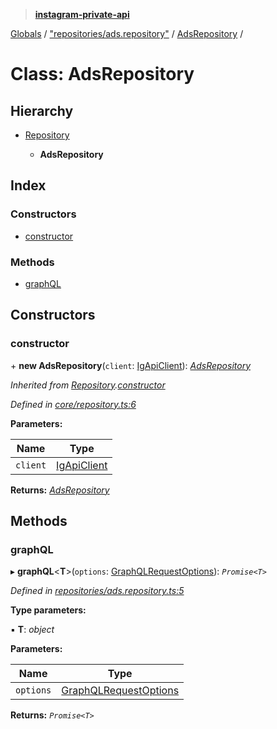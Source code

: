 > **[instagram-private-api](../README.md)**

[Globals](../README.md) / ["repositories/ads.repository"](../modules/_repositories_ads_repository_.md) / [AdsRepository](_repositories_ads_repository_.adsrepository.md) /

# Class: AdsRepository

## Hierarchy

* [Repository](_core_repository_.repository.md)

  * **AdsRepository**

## Index

### Constructors

* [constructor](_repositories_ads_repository_.adsrepository.md#constructor)

### Methods

* [graphQL](_repositories_ads_repository_.adsrepository.md#graphql)

## Constructors

###  constructor

\+ **new AdsRepository**(`client`: [IgApiClient](_core_client_.igapiclient.md)): *[AdsRepository](_repositories_ads_repository_.adsrepository.md)*

*Inherited from [Repository](_core_repository_.repository.md).[constructor](_core_repository_.repository.md#constructor)*

*Defined in [core/repository.ts:6](https://github.com/dilame/instagram-private-api/blob/e9c516c/src/core/repository.ts#L6)*

**Parameters:**

Name | Type |
------ | ------ |
`client` | [IgApiClient](_core_client_.igapiclient.md) |

**Returns:** *[AdsRepository](_repositories_ads_repository_.adsrepository.md)*

## Methods

###  graphQL

▸ **graphQL**<**T**>(`options`: [GraphQLRequestOptions](../interfaces/_types_graphql_request_options_.graphqlrequestoptions.md)): *`Promise<T>`*

*Defined in [repositories/ads.repository.ts:5](https://github.com/dilame/instagram-private-api/blob/e9c516c/src/repositories/ads.repository.ts#L5)*

**Type parameters:**

▪ **T**: *object*

**Parameters:**

Name | Type |
------ | ------ |
`options` | [GraphQLRequestOptions](../interfaces/_types_graphql_request_options_.graphqlrequestoptions.md) |

**Returns:** *`Promise<T>`*